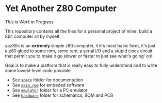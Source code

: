 # Yet Another Z80 Computer

*This is Work in Progress*

This repository contains all the files for a personal project of mine: build a 8bit computer all by myself.

yaz80c is an **extremly** simple z80 computer, it it's most basic form, it's just a z80 glued to some rom, some ram, a serial I/O and a stupid clock circuit that permit you to make it go slower or faster to just see what's going' on!

Goal is to make a platform that is really easy to fully understand and to write some lowest-level code possible

 - See [`specs`](/specs) folder for documentation
 - See [`main_rom`](/main_rom) for embeded software
 - See [`emulator`](/emulator) folder for a PC emulator
 - See [`hardware`](/hardware) folder for schematics, BOM and PCB
